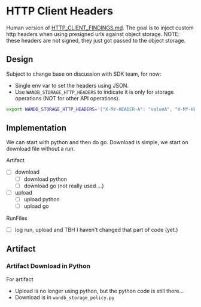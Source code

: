 # HTTP Client Headers

Human version of [HTTP_CLIENT_FINDINGS.md](HTTP_CLIENT_FINDINGS.md).
The goal is to inject custom http headers when using presigned urls against object storage.
NOTE: these headers are not signed, they just got passed to the object storage.

## Design

Subject to change base on discussion with SDK team, for now:

- Single env var to set the headers using JSON.
- Use `WANDB_STORAGE_HTTP_HEADERS` to indicate it is only for storage operations (NOT for other API operations).

```bash
export WANDB_STORAGE_HTTP_HEADERS='{"X-MY-HEADER-A": "valueA", "X-MY-HEADER-B": "valueB"}'
```

## Implementation

We can start with python and then do go. Download is simple, we start on download file without a run.

Artifact

- [ ] download
  - [ ] download python
  - [ ] download go (not really used ...)
- [ ] upload
  - [ ] upload python
  - [ ] upload go

RunFiles

- [ ] log run, upload and TBH I haven't changed that part of code (yet.)

## Artifact

### Artifact Download in Python

For artifact

- Upload is no longer using python, but the python code is still there...
- Download is in `wandb_storage_policy.py`
